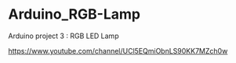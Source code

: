 # Arduino_RGB-Lamp

Arduino project 3 : RGB LED Lamp

https://www.youtube.com/channel/UCl5EQmiObnLS90KK7MZch0w
